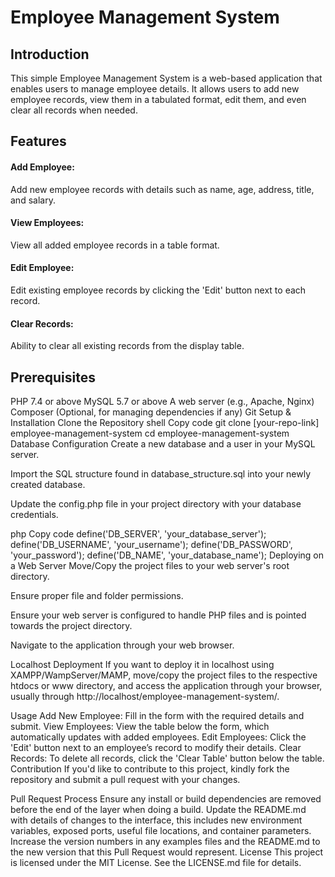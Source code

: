 
# Employee Management System

## Introduction
This simple Employee Management System is a web-based application that enables users to manage employee details. It allows users to add new employee records, view them in a tabulated format, edit them, and even clear all records when needed.

## Features
#### Add Employee: 
Add new employee records with details such as name, age, address, title, and salary.
#### View Employees: 
View all added employee records in a table format.
#### Edit Employee: 
Edit existing employee records by clicking the 'Edit' button next to each record.
#### Clear Records: 
Ability to clear all existing records from the display table.

## Prerequisites
PHP 7.4 or above
MySQL 5.7 or above
A web server (e.g., Apache, Nginx)
Composer (Optional, for managing dependencies if any)
Git
Setup & Installation
Clone the Repository
shell
Copy code
git clone [your-repo-link] employee-management-system
cd employee-management-system
Database Configuration
Create a new database and a user in your MySQL server.

Import the SQL structure found in database_structure.sql into your newly created database.

Update the config.php file in your project directory with your database credentials.

php
Copy code
define('DB_SERVER', 'your_database_server');
define('DB_USERNAME', 'your_username');
define('DB_PASSWORD', 'your_password');
define('DB_NAME', 'your_database_name');
Deploying on a Web Server
Move/Copy the project files to your web server's root directory.

Ensure proper file and folder permissions.

Ensure your web server is configured to handle PHP files and is pointed towards the project directory.

Navigate to the application through your web browser.

Localhost Deployment
If you want to deploy it in localhost using XAMPP/WampServer/MAMP, move/copy the project files to the respective htdocs or www directory, and access the application through your browser, usually through http://localhost/employee-management-system/.

Usage
Add New Employee: Fill in the form with the required details and submit.
View Employees: View the table below the form, which automatically updates with added employees.
Edit Employees: Click the 'Edit' button next to an employee’s record to modify their details.
Clear Records: To delete all records, click the 'Clear Table' button below the table.
Contribution
If you'd like to contribute to this project, kindly fork the repository and submit a pull request with your changes.

Pull Request Process
Ensure any install or build dependencies are removed before the end of the layer when doing a build.
Update the README.md with details of changes to the interface, this includes new environment variables, exposed ports, useful file locations, and container parameters.
Increase the version numbers in any examples files and the README.md to the new version that this Pull Request would represent.
License
This project is licensed under the MIT License. See the LICENSE.md file for details.
